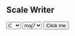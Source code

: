 <html>
<body>

<h2>Scale Writer</h2>
<select id="rootSelect">
    <option value="4,7,11,13,16,19,23,25,28">D</option>
    <option value="13,16,19,22,25,28,32,34,37">G</option>
    <option value="1,4,7,10,13,16,19,22,25" selected>C</option>
    <option value="10,13,16,18,22,25,28,31,34">F</option>
    <option value="18,22,25,27,31,34,37,39,43">B♭</option>
  </select>
  <select id="chordSelect">
    <option value="0,0,0,0,0,0,0,0,0">maj7</option>
    <option value="0,0,0,0,0,0,1,0,0">7</option>
    <option value="0,0,1,0,0,0,1,0,0">-7</option>
    <option value="0,1,1,0,1,1,1,0,1">-7b5</option>
  </select>
<button onclick="myFunction()">Click me</button>
<p id="demo"></p>

<script>
function myFunction() {
const noteArray = ["C♭",	"C",	"C♯",	"D♭",	"D",	"D♯",	"E♭",	"E",	"E♯",	"F♭",	"F",	"F♯",	"G♭",	"G",	"G♯",	"A♭",	"A",	"A♯",	"B♭",	"B",	"B♯",	"C♭",	"C",	"C♯",	"D♭",	"D",	"D♯",	"E♭",	"E",	"E♯",	"F♭",	"F",	"F♯",	"G♭",	"G",	"G♯",	"A♭",	"A",	"A♯",	"B♭",	"B",	"B♯",	"C♭",	"C",	"C♯"
];
var x = document.getElementById("rootSelect").value;
const keyArray = x.split(",");
var y = document.getElementById("chordSelect").value;
const chordArray = y.split(",");
let scale = "";
for (let i = 0; i <= 8; i++) {
    scale += noteArray[keyArray[i]-chordArray[i]] + " ";
}
document.getElementById("demo").innerHTML = scale;
}
</script>

</body>
</html>
